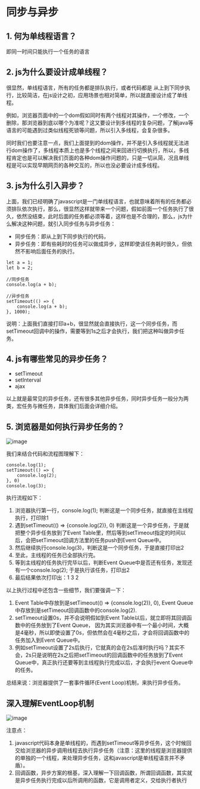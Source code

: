 # 同步与异步

## 1. 何为单线程语言？

即同一时间只能执行一个任务的语言

## 2. js为什么要设计成单线程？

很显然，单线程语言，所有的任务都是排队执行，或者代码都是 从上到下同步执行，比较简洁，在js设计之初，应用场景也相对简单，所以就直接设计成了单线程。

例如，浏览器页面中的一个dom假如同时有两个线程对其操作，一个修改，一个删除，那浏览器到底以哪个为准呢？这又要设计到多线程的复杂问题，了解java等语言的可能遇到过类似线程死锁等问题，所以引入多线程，会复杂很多。

同时我们也要注意一点，我们上面提到的dom操作，并不是引入多线程就无法进行dom操作了，多线程本质上也是多个线程之间来回进行切换执行，所以，多线程肯定也是可以解决我们页面的各种dom操作问题的，只是一切从简，况且单线程是可以实现早期网页的各种交互的，所以也没必要设计成多线程。


## 3. js为什么引入异步？

上面，我们已经明确了javascript是一门单线程语言，也就意味着所有的任务都必须排队依次执行，那么，很显然这样就带来一个问题，假如前面一个任务执行了很久，依然没结束，此时后面的任务都必须等着，这样也是不合理的，那么，js为什么解决这种问题，就引入同步任务与异步任务：

* 同步任务：即从上到下同步执行的代码，
* 异步任务：即有些耗时的任务可以做成异步，这样即使该任务耗时很久，但依然不影响后面任务的执行。

```
let a = 1;
let b = 2;

//同步任务
console.log(a + b);

//异步任务
setTimeout(() => {
    console.log(a + b);
}, 1000);
```
说明：上面我们直接打印a+b，很显然就会直接执行，这一个同步任务，而setTimeout回调中的操作，需要等到1s之后才会执行，我们把这种叫做异步任务。

## 4. js有哪些常见的异步任务？

* setTimeout
* setInterval
* ajax

以上就是最常见的异步任务，还有很多其他异步任务，同时异步任务一般分为两类，宏任务与微任务，具体我们后面会详细介绍。

## 5. 浏览器是如何执行异步任务的？

![image](http://note.youdao.com/yws/res/6936/59534E53A6F84BEE92B228B5CAE978BA)

我们来结合代码和流程图理解下：

```
console.log(1);
setTimeout(() => {
    console.log(2);
}, 0)
console.log(3);
```
执行流程如下：

1. 浏览器执行第一行，console.log(1); 判断这是一个同步任务，就直接在主线程执行，打印除1
2. 遇到setTimeout(() => {console.log(2)}, 0) 判断这是一个异步任务，于是就把整个异步任务放到了Event Table里，然后等到setTimeout指定的时间以后，会把setTimeout回调方法里的任务push到Event Queue中。
3. 然后继续执行console.log(3)，判断这是一个同步任务，于是直接打印出2
4. 至此，主线程的任务已全部执行完。
5. 等到主线程的任务执行完毕以后，判断Event Queue中是否还有任务，发现还有一个console.log(2); 于是执行该任务，打印出2
6. 最后结果依次打印出：1 3 2


以上执行过程中还包含一些细节，我们要强调一下：

1. Event Table中存放到是setTimeout(() => {console.log(2)}, 0), Event Queue中存放到是setTimeout回调函数中的console.log(2).
2. setTimeout设置0s，并不会说明假如到Event Table以后，就立即将其回调函数中的任务放到了Event Queue， 因为其实浏览器中有一个最小时间，大概是4毫秒，所以即使设置了0s，但依然会在4毫秒之后，才会将回调函数中的任务加入到Event Queue中。
3. 例如setTimeout设置了2s后执行，它就真的会在2s后准时执行吗？其实不会，2s只是说明在2s之后把setTimeout的回调函数中的任务放到了Event Queue中，真正执行还要等到主线程执行完成以后，才会执行event Queue中的任务。

总结来说：浏览器提供了一套事件循环(Event Loop)机制，来执行异步任务。


## 深入理解EventLoop机制

![image](http://note.youdao.com/yws/res/8959/DA82761CEED54BE7937DB27307EFF1C7)

注意点：
1. javascript代码本身是单线程的，而遇到setTimeout等异步任务，这个时候回交给浏览器的异步调用线程去执行异步任务（注意：这里的线程是浏览器提供的单独的一个线程，来处理异步任务，这和javascript是单线程语言并不矛盾）。
2. 回调函数，异步方案的根基，深入理解一下回调函数，所谓回调函数，其实就是异步任务执行完成以后所调用的函数，它是调用者定义，交给执行者执行

